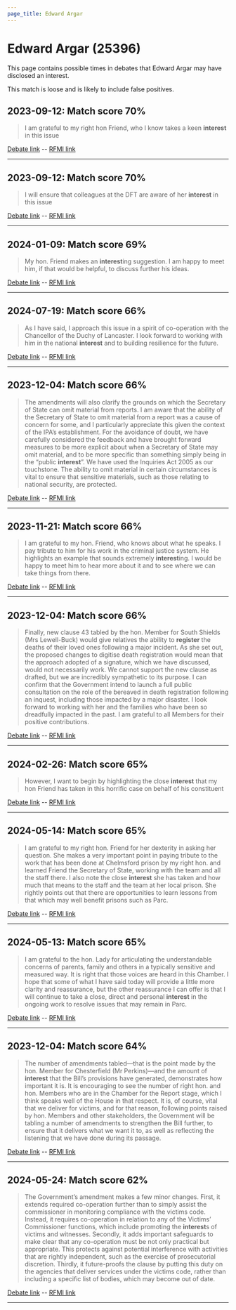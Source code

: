 ```yaml
---
page_title: Edward Argar
---
```


# Edward Argar  (25396)

This page contains possible times in debates that Edward Argar may have disclosed an interest.

This match is loose and is likely to include false positives. 



## 2023-09-12: Match score 70%

>I am grateful to my right hon Friend, who I know takes a keen **interest** in this issue

[Debate link](https://www.theyworkforyou.com/debates/?id=2023-09-12c.762.0)  --  [RFMI link](https://www.theyworkforyou.com/mp/25396/register)


---



## 2023-09-12: Match score 70%

>I will ensure that colleagues at the DFT are aware of her **interest** in this issue

[Debate link](https://www.theyworkforyou.com/debates/?id=2023-09-12c.763.0)  --  [RFMI link](https://www.theyworkforyou.com/mp/25396/register)


---



## 2024-01-09: Match score 69%

>My hon. Friend makes an **interest**ing suggestion. I am happy to meet him, if that would be helpful, to discuss further his ideas.

[Debate link](https://www.theyworkforyou.com/debates/?id=2024-01-09b.147.9)  --  [RFMI link](https://www.theyworkforyou.com/mp/25396/register)


---



## 2024-07-19: Match score 66%

>As I have said, I approach this issue in a spirit of co-operation with the Chancellor of the Duchy of Lancaster. I look forward to working with him in the national **interest** and to building resilience for the future.

[Debate link](https://www.theyworkforyou.com/debates/?id=2024-07-19b.287.0)  --  [RFMI link](https://www.theyworkforyou.com/mp/25396/register)


---



## 2023-12-04: Match score 66%

>The amendments will also clarify the grounds on which the Secretary of State can omit material from reports. I am aware that the ability of the Secretary of State to omit material from a report was a cause of concern for some, and I particularly appreciate this given the context of the IPA’s establishment. For the avoidance of doubt, we have carefully considered the feedback and have brought forward measures to be more explicit about when a Secretary of State may omit material, and to be more specific than something simply being in the “public **interest**”. We have used the Inquiries Act 2005 as our touchstone. The ability to omit material in certain circumstances is vital to ensure that sensitive materials, such as those relating to national security, are protected.

[Debate link](https://www.theyworkforyou.com/debates/?id=2023-12-04d.96.1)  --  [RFMI link](https://www.theyworkforyou.com/mp/25396/register)


---



## 2023-11-21: Match score 66%

>I am grateful to my hon. Friend, who knows about what he speaks. I pay tribute to him for his work in the criminal justice system. He highlights an example that sounds extremely **interest**ing. I would be happy to meet him to hear more about it and to see where we can take things from there.

[Debate link](https://www.theyworkforyou.com/debates/?id=2023-11-21a.194.6)  --  [RFMI link](https://www.theyworkforyou.com/mp/25396/register)


---



## 2023-12-04: Match score 66%

>Finally, new clause 43 tabled by the hon. Member for South Shields (Mrs Lewell-Buck) would give relatives the ability to **register** the deaths of their loved ones following a major incident. As she set out, the proposed changes to digitise death registration would mean that the approach adopted of a signature, which we have discussed, would not necessarily work. We cannot support the new clause as drafted, but we are incredibly sympathetic to its purpose. I can confirm that the Government intend to launch a full public consultation on the role of the bereaved in death registration following an inquest, including those impacted by a major disaster. I look forward to working with her and the families who have been so dreadfully impacted in the past. I am grateful to all Members for their positive contributions.

[Debate link](https://www.theyworkforyou.com/debates/?id=2023-12-04d.137.1)  --  [RFMI link](https://www.theyworkforyou.com/mp/25396/register)


---



## 2024-02-26: Match score 65%

>However, I want to begin by highlighting the close **interest** that my hon Friend has taken in this horrific case on behalf of his constituent

[Debate link](https://www.theyworkforyou.com/debates/?id=2024-02-26b.106.3)  --  [RFMI link](https://www.theyworkforyou.com/mp/25396/register)


---



## 2024-05-14: Match score 65%

>I am grateful to my right hon. Friend for her dexterity in asking her question. She makes a very important point in paying tribute to the work that has been done at Chelmsford prison by my right hon. and learned Friend the Secretary of State, working with the team and all the staff there. I also note the close **interest** she has taken and how much that means to the staff and the team at her local prison. She rightly points out that there are opportunities to learn lessons from that which may well benefit prisons such as Parc.

[Debate link](https://www.theyworkforyou.com/debates/?id=2024-05-14c.122.2)  --  [RFMI link](https://www.theyworkforyou.com/mp/25396/register)


---



## 2024-05-13: Match score 65%

>I am grateful to the hon. Lady for articulating the understandable concerns of parents, family and others in a typically sensitive and measured way. It is right that those voices are heard in this Chamber. I hope that some of what I have said today will provide a little more clarity and reassurance, but the other reassurance I can offer is that I will continue to take a close, direct and personal **interest** in the ongoing work to resolve issues that may remain in Parc.

[Debate link](https://www.theyworkforyou.com/debates/?id=2024-05-13c.28.3)  --  [RFMI link](https://www.theyworkforyou.com/mp/25396/register)


---



## 2023-12-04: Match score 64%

>The number of amendments tabled—that is the point made by the hon. Member for Chesterfield (Mr Perkins)—and the amount of **interest** that the Bill’s provisions have generated, demonstrates how important it is. It is encouraging to see the number of right hon. and hon. Members who are in the Chamber for the Report stage, which I think speaks well of the House in that respect. It is, of course, vital that we deliver for victims, and for that reason, following points raised by hon. Members and other stakeholders, the Government will be tabling a number of amendments to strengthen the Bill further, to ensure that it delivers what we want it to, as well as reflecting the listening that we have done during its passage.

[Debate link](https://www.theyworkforyou.com/debates/?id=2023-12-04d.91.1)  --  [RFMI link](https://www.theyworkforyou.com/mp/25396/register)


---



## 2024-05-24: Match score 62%

>The Government’s amendment makes a few  minor changes. First, it extends required co-operation further than to simply assist the commissioner in  monitoring compliance with the victims code. Instead, it requires co-operation in relation to any of the Victims’ Commissioner functions, which include promoting the **interest**s of victims and witnesses. Secondly, it adds important safeguards to make clear that any co-operation must be not only practical but appropriate. This protects against potential interference with activities that are rightly independent, such as the exercise of prosecutorial discretion. Thirdly, it future-proofs the clause by putting this duty on the agencies that deliver services under the victims code, rather than including a specific list of bodies, which may become out of date.

[Debate link](https://www.theyworkforyou.com/debates/?id=2024-05-24c.1147.3)  --  [RFMI link](https://www.theyworkforyou.com/mp/25396/register)


---

